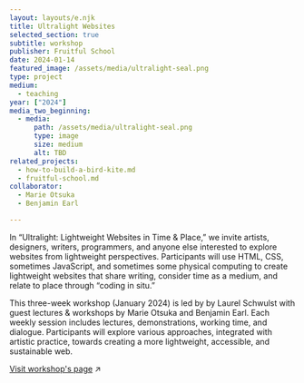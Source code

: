 ```yaml
---
layout: layouts/e.njk
title: Ultralight Websites
selected_section: true
subtitle: workshop
publisher: Fruitful School
date: 2024-01-14
featured_image: /assets/media/ultralight-seal.png
type: project
medium:
  - teaching
year: ["2024"]
media_two_beginning:
  - media:
      path: /assets/media/ultralight-seal.png
      type: image
      size: medium
      alt: TBD
related_projects:
  - how-to-build-a-bird-kite.md
  - fruitful-school.md
collaborator:
  - Marie Otsuka
  - Benjamin Earl

---
```


In “Ultralight: Lightweight Websites in Time & Place,” we invite artists, designers, writers, programmers, and anyone else interested to explore websites from lightweight perspectives. Participants will use HTML, CSS, sometimes JavaScript, and sometimes some physical computing to create lightweight websites that share writing, consider time as a medium, and relate to place through “coding in situ.”

This three-week workshop (January 2024) is led by by Laurel Schwulst with guest lectures & workshops by Marie Otsuka and Benjamin Earl. Each weekly session includes lectures, demonstrations, working time, and dialogue. Participants will explore various approaches, integrated with artistic practice, towards creating a more lightweight, accessible, and sustainable web. 

<a href="https://fruitful.school/workshops/ultralight" target="_blank">Visit workshop's page</a> ↗